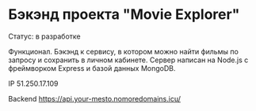 # Бэкэнд проекта "Movie Explorer"

Статус: в разработке

Функционал. Бэкэнд к сервису, в котором можно найти фильмы по запросу и сохранить в личном кабинете. Сервер написан на Node.js с фреймворком Express и базой данных MongoDB.
  
IP 51.250.17.109

Backend https://api.your-mesto.nomoredomains.icu/
